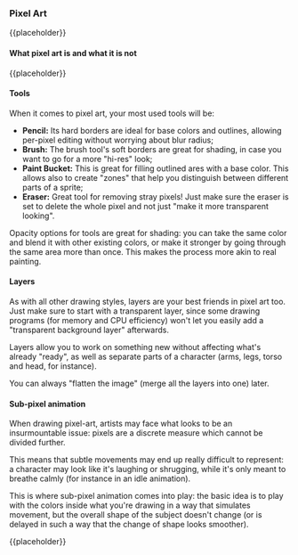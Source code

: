 ### Pixel Art

{{placeholder}}

<!-- TODO: talk about pixel art, etc...-->

#### What pixel art is and what it is not

{{placeholder}}

<!-- TODO: Talk how pixel art is a mean, and it's more than just a "style" -->

#### Tools

When it comes to pixel art, your most used tools will be:

- **Pencil:** Its hard borders are ideal for base colors and outlines, allowing per-pixel editing without worrying about blur radius;
- **Brush:** The brush tool's soft borders are great for shading, in case you want to go for a more "hi-res" look;
- **Paint Bucket:** This is great for filling outlined ares with a base color. This allows also to create "zones" that help you distinguish between different parts of a sprite;
- **Eraser:** Great tool for removing stray pixels! Just make sure the eraser is set to delete the whole pixel and not just "make it more transparent looking".

Opacity options for tools are great for shading: you can take the same color and blend it with other existing colors, or make it stronger by going through the same area more than once. This makes the process more akin to real painting.

#### Layers

As with all other drawing styles, layers are your best friends in pixel art too. Just make sure to start with a transparent layer, since some drawing programs (for memory and CPU efficiency) won't let you easily add a "transparent background layer" afterwards.

Layers allow you to work on something new without affecting what's already "ready", as well as separate parts of a character (arms, legs, torso and head, for instance).

You can always "flatten the image" (merge all the layers into one) later.

#### Sub-pixel animation

When drawing pixel-art, artists may face what looks to be an insurmountable issue: pixels are a discrete measure which cannot be divided further.

This means that subtle movements may end up really difficult to represent: a character may look like it's laughing or shrugging, while it's only meant to breathe calmly (for instance in an idle animation).

This is where sub-pixel animation comes into play: the basic idea is to play with the colors inside what you're drawing in a way that simulates movement, but the overall shape of the subject doesn't change (or is delayed in such a way that the change of shape looks smoother).

{{placeholder}}

<!-- TODO: Style of animation where the "outlines" don't move, but the color change in the internal pixels can give illusion of sub-pixel movement -->
